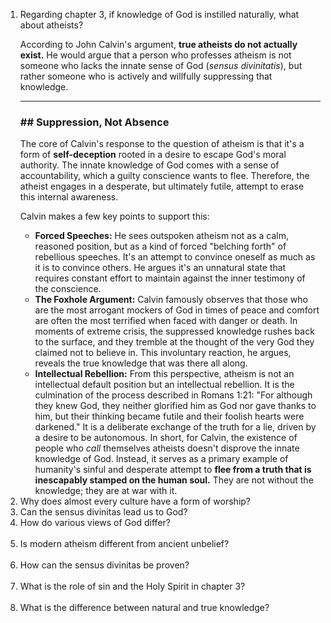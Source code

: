 <ol>
<li>Regarding chapter 3, if knowledge of God is instilled naturally, what about atheists? </li>

According to John Calvin's argument, **true atheists do not actually exist.** He would argue that a person who professes atheism is not someone who lacks the innate sense of God (*sensus divinitatis*), but rather someone who is actively and willfully suppressing that knowledge.

---

### ## Suppression, Not Absence

The core of Calvin's response to the question of atheism is that it's a form of **self-deception** rooted in a desire to escape God's moral authority. The innate knowledge of God comes with a sense of accountability, which a guilty conscience wants to flee. Therefore, the atheist engages in a desperate, but ultimately futile, attempt to erase this internal awareness.

Calvin makes a few key points to support this:
* **Forced Speeches:** He sees outspoken atheism not as a calm, reasoned position, but as a kind of forced "belching forth" of rebellious speeches. It's an attempt to convince oneself as much as it is to convince others. He argues it's an unnatural state that requires constant effort to maintain against the inner testimony of the conscience.
* **The Foxhole Argument:** Calvin famously observes that those who are the most arrogant mockers of God in times of peace and comfort are often the most terrified when faced with danger or death. In moments of extreme crisis, the suppressed knowledge rushes back to the surface, and they tremble at the thought of the very God they claimed not to believe in. This involuntary reaction, he argues, reveals the true knowledge that was there all along.
* **Intellectual Rebellion:** From this perspective, atheism is not an intellectual default position but an intellectual rebellion. It is the culmination of the process described in Romans 1:21: "For although they knew God, they neither glorified him as God nor gave thanks to him, but their thinking became futile and their foolish hearts were darkened." It is a deliberate exchange of the truth for a lie, driven by a desire to be autonomous.
In short, for Calvin, the existence of people who *call* themselves atheists doesn't disprove the innate knowledge of God. Instead, it serves as a primary example of humanity's sinful and desperate attempt to **flee from a truth that is inescapably stamped on the human soul.** They are not without the knowledge; they are at war with it.

<li>Why does almost every culture have a form of worship? </li>
<li>⁠Can the sensus divinitas lead us to God? </li>
<li>⁠How do various views of God differ? </li>⁠
<li>⁠Is modern atheism different from ancient unbelief? </li>⁠
<li>⁠How can the sensus divinitas be proven? </li>⁠
<li>⁠⁠What is the role of sin and the Holy Spirit in chapter 3? </li>⁠
<li>⁠⁠What is the difference between natural and true knowledge? </li>
</ol>

